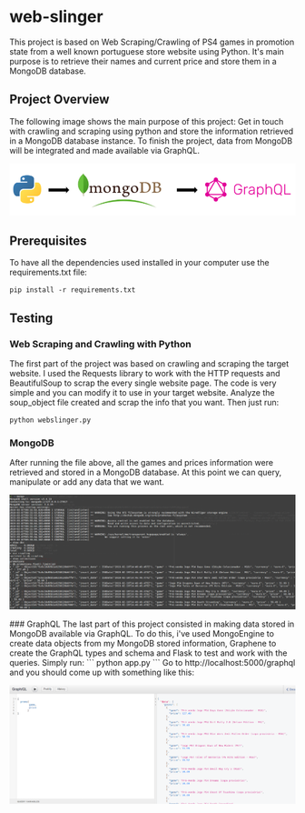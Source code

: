 # web-slinger
This project is based on Web Scraping/Crawling of PS4 games in promotion state from a well known portuguese store website using Python. It's main purpose is to retrieve their names and current price and store them in a MongoDB database.

## Project Overview
The following image shows the main purpose of this project: Get in touch with crawling and scraping using python and store the information retrieved in a MongoDB database instance. To finish the project, data from MongoDB will be integrated and made available via GraphQL.

<p align="center">
<img src="imgs/project_overview.png">
</p>

## Prerequisites
To have all the dependencies used installed in your computer use the requirements.txt file:
```
pip install -r requirements.txt
```
## Testing

### Web Scraping and Crawling with Python
The first part of the project was based on crawling and scraping the target website. I used the Requests library to work with the HTTP requests and BeautifulSoup to scrap the every single website page. The code is very simple and you can modify it to use in your target website. Analyze the soup_object file created and scrap the info that you want. Then just run:
```
python webslinger.py
```
### MongoDB
After running the file above, all the games and prices information were retrieved and stored in a MongoDB database. At this point we can query, manipulate or add any data that we want.
<p align="center">
<img src="imgs/mongodb.png">
</p>
### GraphQL
The last part of this project consisted in making data stored in MongoDB available via GraphQL. To do this, i've used MongoEngine to create data objects from my MongoDB stored information, Graphene to create the GraphQL types and schema and Flask to test and work with the queries. Simply run:
```
python app.py
```
Go to http://localhost:5000/graphql and you should come up with something like this:
<p align="center">
<img src="imgs/graphql.png">
</p>

